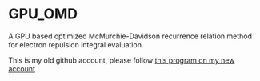 # GPU_OMD

A GPU based optimized McMurchie-Davidson recurrence relation method for electron repulsion integral evaluation.

This is my old github account, please follow [this program on my new account](https://github.com/Yingqi-Tian/GPU_OMD) 
